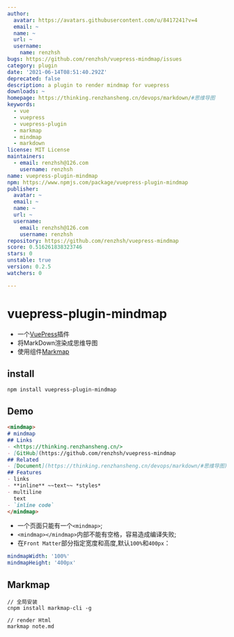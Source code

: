 ```yaml
---
author:
  avatar: https://avatars.githubusercontent.com/u/8417241?v=4
  email: ~
  name: ~
  url: ~
  username:
    name: renzhsh
bugs: https://github.com/renzhsh/vuepress-mindmap/issues
category: plugin
date: '2021-06-14T08:51:40.292Z'
deprecated: false
description: a plugin to render mindmap for vuepress
downloads: ~
homepage: https://thinking.renzhansheng.cn/devops/markdown/#思维导图
keywords:
  - vue
  - vuepress
  - vuepress-plugin
  - markmap
  - mindmap
  - markdown
license: MIT License
maintainers:
  - email: renzhsh@126.com
    username: renzhsh
name: vuepress-plugin-mindmap
npm: https://www.npmjs.com/package/vuepress-plugin-mindmap
publisher:
  avatar: ~
  email: ~
  name: ~
  url: ~
  username:
    email: renzhsh@126.com
    username: renzhsh
repository: https://github.com/renzhsh/vuepress-mindmap
score: 0.516261838323746
stars: 0
unstable: true
version: 0.2.5
watchers: 0

---
```


# vuepress-plugin-mindmap

+ 一个[VuePress](https://vuepress.vuejs.org/zh/plugin/)插件
+ 将MarkDown渲染成思维导图
+ 使用组件[Markmap](https://markmap.js.org/)



## install
```
npm install vuepress-plugin-mindmap
```

## Demo

```md
<mindmap>
# mindmap
## Links
- <https://thinking.renzhansheng.cn/>
- [GitHub](https://github.com/renzhsh/vuepress-mindmap
## Related
- [Document](https://thinking.renzhansheng.cn/devops/markdown/#思维导图)
## Features
- links
- **inline** ~~text~~ *styles*
- multiline
  text
- `inline code`
</mindmap>
```

+ 一个页面只能有一个`<mindmap>`;
+ `<mindmap></mindmap>`内部不能有空格，容易造成编译失败;
+ 在`Front Matter`部分指定宽度和高度,默认`100%`和`400px`：

```yaml
mindmapWidth: '100%'
mindmapHeight: '400px'
```

## Markmap
```
// 全局安装
cnpm install markmap-cli -g

// render Html
markmap note.md
```
